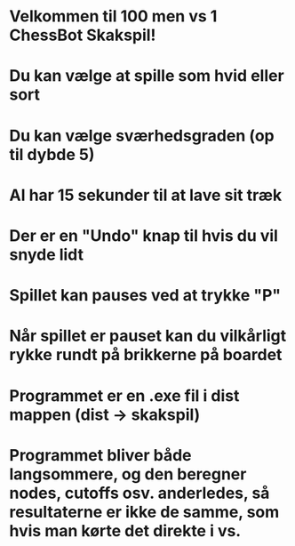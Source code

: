 # Velkommen til 100 men vs 1 ChessBot Skakspil!

# Du kan vælge at spille som hvid eller sort
# Du kan vælge sværhedsgraden (op til dybde 5)
# AI har 15 sekunder til at lave sit træk
# Der er en "Undo" knap til hvis du vil snyde lidt
# Spillet kan pauses ved at trykke "P" 
# Når spillet er pauset kan du vilkårligt rykke rundt på brikkerne på boardet

# Programmet er en .exe fil i dist mappen (dist -> skakspil)

# Programmet bliver både langsommere, og den beregner nodes, cutoffs osv. anderledes, så resultaterne er ikke de samme, som hvis man kørte det direkte i vs.
